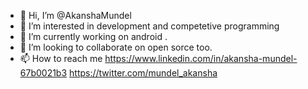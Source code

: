 - 👋 Hi, I’m @AkanshaMundel
- 👀 I’m interested in development and competetive programming
- 🌱 I’m currently working on android .
- 💞️ I’m looking to collaborate on open sorce too.
- 📫 How to reach me https://www.linkedin.com/in/akansha-mundel-67b0021b3 https://twitter.com/mundel_akansha

<!---
AkanshaMundel/AkanshaMundel is a ✨ special ✨ repository because its `README.md` (this file) appears on your GitHub profile.
You can click the Preview link to take a look at your changes.
--->
